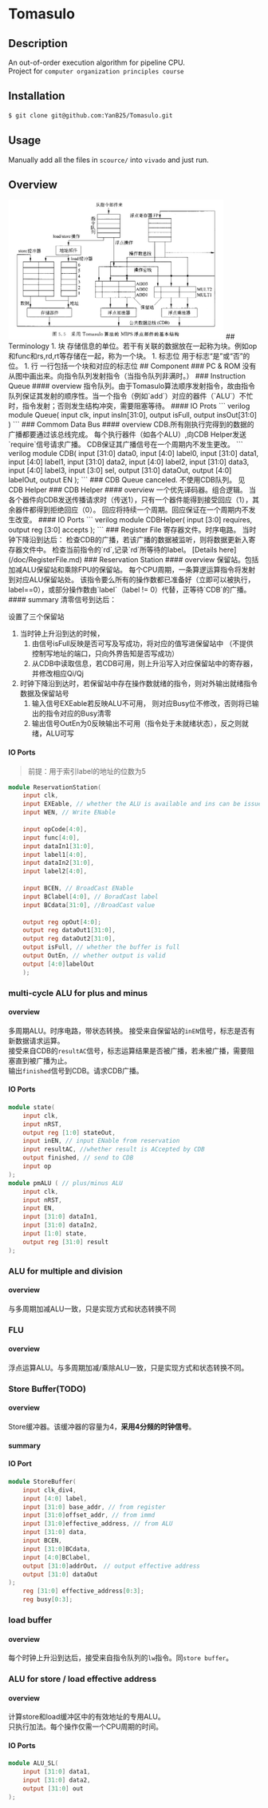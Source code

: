 # Tomasulo
## Description
An out-of-order execution algorithm for pipeline CPU.  
Project for `computer organization principles course`
## Installation
``` bash
$ git clone git@github.com:YanB25/Tomasulo.git
```
## Usage
Manually add all the files in `scource/` into `vivado` and just run.
## Overview
<img src="/doc/pic/overview.png" style="height:20em"/>
## Terminology
1. 块
存储信息的单位。若干有关联的数据放在一起称为块。例如op和func和rs,rd,rt等存储在一起，称为一个块。
1. 标志位
用于标志“是”或“否”的位。
1. 行
一行包括一个块和对应的标志位
## Component
### PC & ROM
没有从图中画出来。向指令队列发射指令（当指令队列非满时。）
### Instruction Queue
#### overview
指令队列。由于Tomasulo算法顺序发射指令，故由指令队列保证其发射的顺序性。当一个指令（例如`add`）对应的器件（`ALU`）不忙时，指令发射；否则发生结构冲突，需要阻塞等待。  
#### IO Prots
``` verilog
module Queue(
    input clk,
    input insIn[31:0],
    output isFull,
    output insOut[31:0]
    )
```
### Commom Data Bus
#### overview
CDB.所有刚执行完得到的数据的广播都要通过该总线完成。  
每个执行器件（如各个ALU）,向CDB Helper发送`require`信号请求广播。  
CDB保证其广播信号在一个周期内不发生更改。
``` verilog
module CDB(
    input [31:0] data0,
    input [4:0] label0,
    input [31:0] data1,
    input [4:0] label1,
    input [31:0] data2,
    input [4:0] label2,
    input [31:0] data3,
    input [4:0] label3,
    input [3:0] sel,
    output [31:0] dataOut,
    output [4:0] labelOut,
    output EN
);
```
### CDB Queue
canceled.
不使用CDB队列。  
见CDB Helper  
### CDB Helper
#### overview
一个优先译码器。组合逻辑。  
当各个器件向CDB发送传播请求时（传送1），只有一个器件能得到接受回应（1），其余器件都得到拒绝回应（0）。  
回应将持续一个周期。回应保证在一个周期内不发生改变。  
#### IO Ports
``` verilog
module CDBHelper(
    input [3:0] requires,
    output reg [3:0] accepts
);
```
### Register File
寄存器文件。时序电路。  
当时钟下降沿到达后：
检查CDB的广播，若该广播的数据被监听，则将数据更新入寄存器文件中。  
检查当前指令的`rd`,记录`rd`所等待的label。  
[Details here](/doc/RegisterFile.md)
### Reservation Station 
#### overview
保留站。包括加减ALU保留站和乘除FPU的保留站。  
每个CPU周期，一条算逻运算指令将发射到对应ALU保留站处。  
该指令要么所有的操作数都已准备好（立即可以被执行，label==0），或部分操作数由`label`（label != 0）代替，正等待`CDB`的广播。 
#### summary
清零信号到达后：

设置了三个保留站
1. 当时钟上升沿到达的时候，
    1. 由信号isFull反映是否可写及写成功，将对应的值写进保留站中
    （不提供控制写地址的端口，只向外界告知是否写成功）
    2. 从CDB中读取信息，若CDB可用，则上升沿写入对应保留站中的寄存器，并修改相应Qi/Qj
2. 时钟下降沿到达时，若保留站中存在操作数就绪的指令，则对外输出就绪指令数据及保留站号
    1. 输入信号EXEable若反映ALU不可用， 则对应Busy位不修改，否则将已输出的指令对应的Busy清零
    2. 输出信号OutEn为0反映输出不可用（指令处于未就绪状态），反之则就绪，ALU可写


#### IO Ports
> 前提：用于索引label的地址的位数为5

``` verilog
module ReservationStation(
    input clk,
    input EXEable, // whether the ALU is available and ins can be issued
    input WEN, // Write ENable

    input opCode[4:0],
    input func[4:0],
    input dataIn1[31:0],
    input label1[4:0],
    input dataIn2[31:0],
    input label2[4:0],

    input BCEN, // BroadCast ENable
    input BClabel[4:0], // BoradCast label
    input BCdata[31:0], //BroadCast value

    output reg opOut[4:0];
    output reg dataOut1[31:0],
    output reg dataOut2[31:0],
    output isFull, // whether the buffer is full
    output OutEn, // whether output is valid
    output [4:0]labelOut
    );
```
### multi-cycle ALU for plus and minus
#### overview
多周期ALU。时序电路，带状态转换。
接受来自保留站的`inEN`信号，标志是否有新数据请求运算。  
接受来自CDB的`resultAC`信号，标志运算结果是否被广播，若未被广播，需要阻塞直到被广播为止。  
输出`finished`信号到CDB。请求CDB广播。
#### IO Ports
``` verilog
module state(
    input clk,
    input nRST,
    output reg [1:0] stateOut,
    input inEN, // input ENable from reservation
    input resultAC, //whether result is ACcepted by CDB
    output finished, // send to CDB
    input op
);
module pmALU ( // plus/minus ALU
    input clk,
    input nRST,
    input EN,
    input [31:0] dataIn1,
    input [31:0] dataIn2,
    input [1:0] state,
    output reg [31:0] result
);
```
### ALU for multiple and division
#### overview
与多周期加减ALU一致，只是实现方式和状态转换不同
### FLU
#### overview
浮点运算ALU。与多周期加减/乘除ALU一致，只是实现方式和状态转换不同。
### Store Buffer(TODO)
#### overview
Store缓冲器。该缓冲器的容量为4，**采用4分频的时钟信号**。  
#### summary

#### IO Port
``` verilog
module StoreBuffer(
    input clk_div4,
    input [4:0] label,
    input [31:0] base_addr, // from register 
    input [31:0]offset_addr, // from immd
    input [31:0]effective_address, // from ALU
    input [31:0] data,
    input BCEN,
    input [31:0]BCdata,
    input [4:0]BClabel,
    output [31:0]addrOut， // output effective address
    output [31:0] dataOut
);
    reg [31:0] effective_address[0:3];
    reg busy[0:3];
```
### load buffer
#### overview
每个时钟上升沿到达后，接受来自指令队列的`lw`指令。同`store buffer`。  

### ALU for store / load effective address
#### overview
计算store和load缓冲区中的有效地址的专用ALU。  
只执行加法。每个操作仅需一个CPU周期的时间。
#### IO Ports
``` verilog
module ALU_SL(
    input [31:0] data1,
    input [31:0] data2,
    output [31:0] out
);